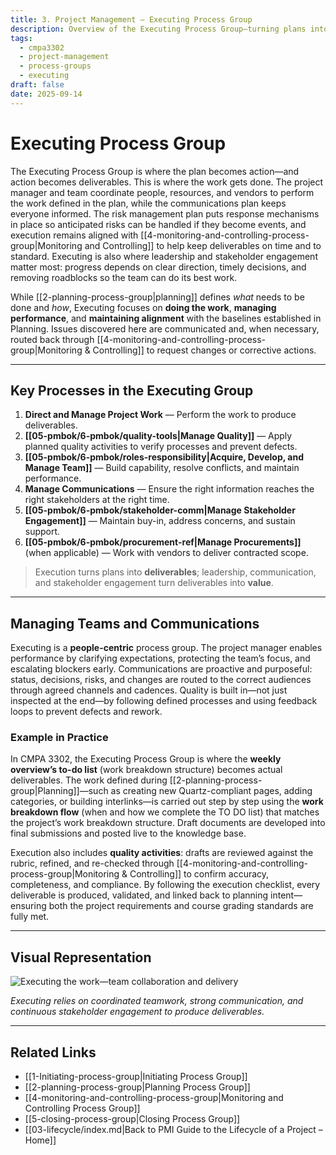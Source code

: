 ```yaml
---
title: 3. Project Management – Executing Process Group
description: Overview of the Executing Process Group—turning plans into deliverables through team enablement, communication, quality, and stakeholder engagement.
tags:
  - cmpa3302
  - project-management
  - process-groups
  - executing
draft: false
date: 2025-09-14
---
```

# Executing Process Group

The Executing Process Group is where the plan becomes action—and action becomes deliverables. This is where the work gets done. The project manager and team coordinate people, resources, and vendors to perform the work defined in the plan, while the communications plan keeps everyone informed. The risk management plan puts response mechanisms in place so anticipated risks can be handled if they become events, and execution remains aligned with [[4-monitoring-and-controlling-process-group|Monitoring and Controlling]] to help keep deliverables on time and to standard. Executing is also where leadership and stakeholder engagement matter most: progress depends on clear direction, timely decisions, and removing roadblocks so the team can do its best work.

While [[2-planning-process-group|planning]] defines *what* needs to be done and *how*, Executing focuses on **doing the work**, **managing performance**, and **maintaining alignment** with the baselines established in Planning. Issues discovered here are communicated and, when necessary, routed back through [[4-monitoring-and-controlling-process-group|Monitoring & Controlling]] to request changes or corrective actions.

---
## Key Processes in the Executing Group

1. **Direct and Manage Project Work** — Perform the work to produce deliverables.  
2. **[[05-pmbok/6-pmbok/quality-tools|Manage Quality]]** — Apply planned quality activities to verify processes and prevent defects.  
3. **[[05-pmbok/6-pmbok/roles-responsibility|Acquire, Develop, and Manage Team]]** — Build capability, resolve conflicts, and maintain performance.  
4. **Manage Communications** — Ensure the right information reaches the right stakeholders at the right time.  
5. **[[05-pmbok/6-pmbok/stakeholder-comm|Manage Stakeholder Engagement]]** — Maintain buy-in, address concerns, and sustain support.  
6. **[[05-pmbok/6-pmbok/procurement-ref|Manage Procurements]]** (when applicable) — Work with vendors to deliver contracted scope.  

> Execution turns plans into **deliverables**; leadership, communication, and stakeholder engagement turn deliverables into **value**.


---

## Managing Teams and Communications

Executing is a **people-centric** process group. The project manager enables performance by clarifying expectations, protecting the team’s focus, and escalating blockers early. Communications are proactive and purposeful: status, decisions, risks, and changes are routed to the correct audiences through agreed channels and cadences. Quality is built in—not just inspected at the end—by following defined processes and using feedback loops to prevent defects and rework.

### Example in Practice

In CMPA 3302, the Executing Process Group is where the **weekly overview’s to-do list** (work breakdown structure) becomes actual deliverables. The work defined during [[2-planning-process-group|Planning]]—such as creating new Quartz-compliant pages, adding categories, or building interlinks—is carried out step by step using the **work breakdown flow** (when and how we complete the TO DO list) that matches the project’s work breakdown structure. Draft documents are developed into final submissions and posted live to the knowledge base.

Execution also includes **quality activities**: drafts are reviewed against the rubric, refined, and re-checked through [[4-monitoring-and-controlling-process-group|Monitoring & Controlling]] to confirm accuracy, completeness, and compliance. By following the execution checklist, every deliverable is produced, validated, and linked back to planning intent—ensuring both the project requirements and course grading standards are fully met.

---

## Visual Representation

![Executing the work—team collaboration and delivery](images/exec.jpg)

*Executing relies on coordinated teamwork, strong communication, and continuous stakeholder engagement to produce deliverables.*

---

## Related Links

- [[1-Initiating-process-group|Initiating Process Group]]  
- [[2-planning-process-group|Planning Process Group]]  
- [[4-monitoring-and-controlling-process-group|Monitoring and Controlling Process Group]]  
- [[5-closing-process-group|Closing Process Group]]  
- [[03-lifecycle/index.md|Back to PMI Guide to the Lifecycle of a Project – Home]]
